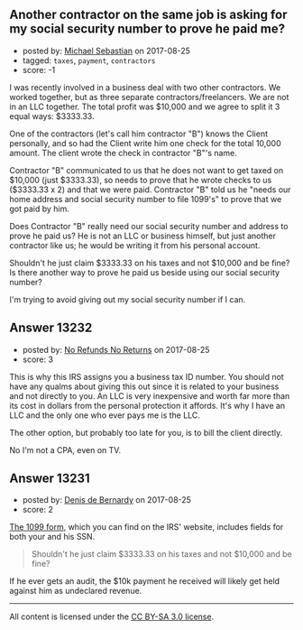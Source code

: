 ## Another contractor on the same job is asking for my social security number to prove he paid me?

- posted by: [Michael Sebastian](https://stackexchange.com/users/2585887/michael-sebastian) on 2017-08-25
- tagged: `taxes`, `payment`, `contractors`
- score: -1

<p>I was recently involved in a business deal with two other contractors. We worked together, but as three separate contractors/freelancers. We are not in an LLC together. The total profit was $10,000 and we agree to split it 3 equal ways: $3333.33.</p>

<p>One of the contractors (let's call him contractor "B") knows the Client personally, and so had the Client write him one check for the total 10,000 amount. The client wrote the check in contractor "B"'s name.</p>

<p>Contractor "B" communicated to us that he does not want to get taxed on $10,000 (just $3333.33), so needs to prove that he wrote checks to us ($3333.33 x 2) and that we were paid. Contractor "B" told us he "needs our home address and social security number to file 1099's" to prove that we got paid by him.</p>

<p>Does Contractor "B" really need our social security number and address to prove he paid us? He is not an LLC or business himself, but just another contractor like us; he would be writing it from his personal account.</p>

<p>Shouldn't he just claim $3333.33 on his taxes and not $10,000 and be fine? Is there another way to prove he paid us beside using our social security number? </p>

<p>I'm trying to avoid giving out my social security number if I can.</p>



## Answer 13232

- posted by: [No Refunds No Returns](https://stackexchange.com/users/73122/no-refunds-no-returns) on 2017-08-25
- score: 3

<p>This is why this IRS assigns you a business tax ID number.  You should not have any qualms about giving this out since it is related to your business and not directly to you.  An LLC is very inexpensive and worth far more than its cost in dollars from the personal protection it affords.  It's why I have an LLC and the only one who ever pays me is the LLC.</p>

<p>The other option, but probably too late for you, is to bill the client directly.</p>

<p>No I'm not a CPA, even on TV.</p>



## Answer 13231

- posted by: [Denis de Bernardy](https://stackexchange.com/users/182468/denis-de-bernardy) on 2017-08-25
- score: 2

<p><a href="https://www.irs.gov/pub/irs-pdf/f1099msc.pdf" rel="nofollow noreferrer">The 1099 form</a>, which you can find on the IRS' website, includes fields for both your and his SSN.</p>

<blockquote>
  <p>Shouldn't he just claim $3333.33 on his taxes and not $10,000 and be fine?</p>
</blockquote>

<p>If he ever gets an audit, the $10k payment he received will likely get held against him as undeclared revenue.</p>




---

All content is licensed under the [CC BY-SA 3.0 license](https://creativecommons.org/licenses/by-sa/3.0/).
